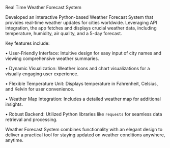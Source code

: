 Real Time Weather Forecast System































































































































































































































































Developed an interactive Python-based Weather Forecast System that provides real-time weather updates for cities worldwide. Leveraging API integration, the app fetches and displays crucial weather data, including temperature, humidity, air quality, and a 5-day forecast.































































































































































































































































































































































































Key features include:































































































































• User-Friendly Interface: Intuitive design for easy input of city names and viewing comprehensive weather summaries.































































































































• Dynamic Visualization: Weather icons and chart visualizations for a visually engaging user experience.































































































































• Flexible Temperature Unit: Displays temperature in Fahrenheit, Celsius, and Kelvin for user convenience.































































































































• Weather Map Integration: Includes a detailed weather map for additional insights.































































































































• Robust Backend: Utilized Python libraries like `requests` for seamless data retrieval and processing.































































































































































































































































Weather Forecast System combines functionality with an elegant design to deliver a practical tool for staying updated on weather conditions anywhere, anytime.

